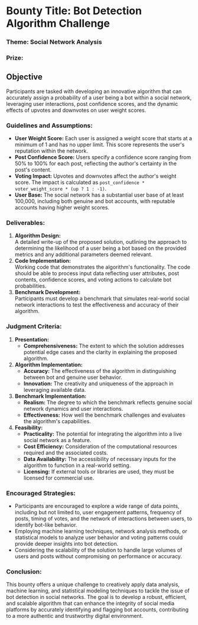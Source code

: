 # Bounty Title: Bot Detection Algorithm Challenge
### Theme: Social Network Analysis
### Prize: 

## Objective 
Participants are tasked with developing an innovative algorithm that can accurately assign a probability of a user being a bot within a social network, leveraging user interactions, post confidence scores, and the dynamic effects of upvotes and downvotes on user weight scores.

### Guidelines and Assumptions:

- **User Weight Score:** Each user is assigned a weight score that starts at a minimum of 1 and has no upper limit. This score represents the user's reputation within the network.
- **Post Confidence Score:** Users specify a confidence score ranging from 50% to 100% for each post, reflecting the author's certainty in the post's content.
- **Voting Impact:** Upvotes and downvotes affect the author's weight score. The impact is calculated as `post_confidence * voter_weight_score * (up ? 1 : -1)`.
- **User Base:** The social network has a substantial user base of at least 100,000, including both genuine and bot accounts, with reputable accounts having higher weight scores.

### Deliverables:

1. **Algorithm Design:**  
   A detailed write-up of the proposed solution, outlining the approach to determining the likelihood of a user being a bot based on the provided metrics and any additional parameters deemed relevant.
2. **Code Implementation:**  
   Working code that demonstrates the algorithm's functionality. The code should be able to process input data reflecting user attributes, post contents, confidence scores, and voting actions to calculate bot probabilities.
3. **Benchmark Development:**  
   Participants must develop a benchmark that simulates real-world social network interactions to test the effectiveness and accuracy of their algorithm.

### Judgment Criteria:

1. **Presentation:**  
    - **Comprehensiveness:** The extent to which the solution addresses potential edge cases and the clarity in explaining the proposed algorithm.
2. **Algorithm Implementation:**  
    - **Accuracy:** The effectiveness of the algorithm in distinguishing between bot and genuine user behavior.
    - **Innovation:** The creativity and uniqueness of the approach in leveraging available data.
3. **Benchmark Implementation:**  
    - **Realism:** The degree to which the benchmark reflects genuine social network dynamics and user interactions.
    - **Effectiveness:** How well the benchmark challenges and evaluates the algorithm's capabilities.
4. **Feasibility:**  
    - **Practicality:** The potential for integrating the algorithm into a live social network as a feature.
    - **Cost Efficiency:** Consideration of the computational resources required and the associated costs.
    - **Data Availability:** The accessibility of necessary inputs for the algorithm to function in a real-world setting.
    - **Licensing:** If external tools or libraries are used, they must be licensed for commercial use.

### Encouraged Strategies:

- Participants are encouraged to explore a wide range of data points, including but not limited to, user engagement patterns, frequency of posts, timing of votes, and the network of interactions between users, to identify bot-like behavior.
- Employing machine learning techniques, network analysis methods, or statistical models to analyze user behavior and voting patterns could provide deeper insights into bot detection.
- Considering the scalability of the solution to handle large volumes of users and posts without compromising on performance or accuracy.


### Conclusion:

This bounty offers a unique challenge to creatively apply data analysis, machine learning, and statistical modeling techniques to tackle the issue of bot detection in social networks. The goal is to develop a robust, efficient, and scalable algorithm that can enhance the integrity of social media platforms by accurately identifying and flagging bot accounts, contributing to a more authentic and trustworthy digital environment.
